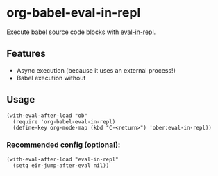 # org-babel-eval-in-repl
Execute babel source code blocks with [eval-in-repl](https://github.com/kaz-yos/eval-in-repl).

## Features
- Async execution (because it uses an external process!)
- Babel execution without 

## Usage
```
(with-eval-after-load "ob"
  (require 'org-babel-eval-in-repl)
  (define-key org-mode-map (kbd "C-<return>") 'ober:eval-in-repl))
```

### Recommended config (optional):
```
(with-eval-after-load "eval-in-repl"
  (setq eir-jump-after-eval nil))
```